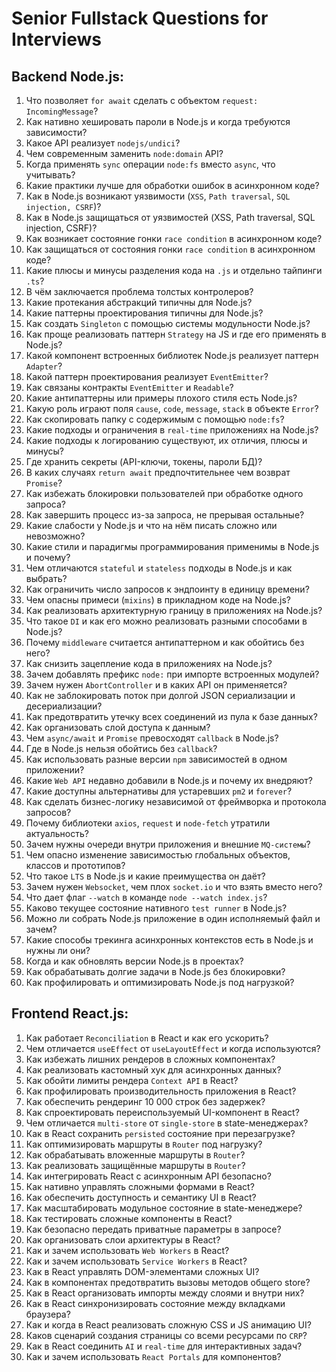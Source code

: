 # Senior Fullstack Questions for Interviews

## Backend Node.js:

1. Что позволяет `for await` сделать с объектом `request: IncomingMessage`?
2. Как нативно хешировать пароли в Node.js и когда требуются зависимости?
3. Какое API реализует `nodejs/undici`?
4. Чем современным заменить `node:domain` API?
5. Когда применять `sync` операции `node:fs` вместо `async`, что учитывать?
6. Какие практики лучше для обработки ошибок в асинхронном коде?
7. Как в Node.js возникают уязвимости (`XSS`, `Path traversal`, `SQL injection, CSRF`)?
8. Как в Node.js защищаться от уязвимостей (XSS, Path traversal, SQL injection, CSRF)?
9. Как возникает состояние гонки `race condition` в асинхронном коде?
10. Как защищаться от состояния гонки `race condition` в асинхронном коде?
11. Какие плюсы и минусы разделения кода на `.js` и отдельно тайпинги `.ts`?
12. В чём заключается проблема толстых контролеров?
13. Какие протекания абстракций типичны для Node.js?
14. Какие паттерны проектирования типичны для Node.js?
15. Как создать `Singleton` с помощью системы модульности Node.js?
16. Как проще реализовать паттерн `Strategy` на JS и где его применять в Node.js?
17. Какой компонент встроенных библиотек Node.js реализует паттерн `Adapter`?
18. Какой паттерн проектирования реализует `EventEmitter`?
19. Как связаны контракты `EventEmitter` и `Readable`?
20. Какие антипаттерны или примеры плохого стиля есть Node.js?
21. Какую роль играют поля `cause`, `code`, `message`, `stack` в объекте `Error`?
22. Как скопировать папку с содержимым с помощью `node:fs`?
23. Какие подходы и ограничения в `real-time` приложениях на Node.js?
24. Какие подходы к логированию существуют, их отличия, плюсы и минусы?
25. Где хранить секреты (API-ключи, токены, пароли БД)?
26. В каких случаях `return await` предпочтительнее чем возврат `Promise`?
27. Как избежать блокировки пользователей при обработке одного запроса?
28. Как завершить процесс из-за запроса, не прерывая остальные?
29. Какие слабости у Node.js и что на нём писать сложно или невозможно?
30. Какие стили и парадигмы программирования применимы в Node.js и почему?
31. Чем отличаются `stateful` и `stateless` подходы в Node.js и как выбрать?
32. Как ограничить число запросов к эндпоинту в единицу времени?
33. Чем опасны примеси (`mixins`) в прикладном коде на Node.js?
34. Как реализовать архитектурную границу в приложениях на Node.js?
35. Что такое `DI` и как его можно реализовать разными способами в Node.js?
36. Почему `middleware` считается антипаттерном и как обойтись без него?
37. Как снизить зацепление кода в приложениях на Node.js?
38. Зачем добавлять префикс `node:` при импорте встроенных модулей?
39. Зачем нужен `AbortController` и в каких API он применяется?
40. Как не заблокировать поток при долгой JSON сериализации и десериализации?
41. Как предотвратить утечку всех соединений из пула к базе данных?
42. Как организовать слой доступа к данным?
43. Чем `async/await` и `Promise` превосходят `callback` в Node.js?
44. Где в Node.js нельзя обойтись без `callback`?
45. Как использовать разные версии `npm` зависимостей в одном приложении?
46. Какие `Web API` недавно добавили в Node.js и почему их внедряют?
47. Какие доступны альтернативы для устаревших `pm2` и `forever`?
48. Как сделать бизнес-логику независимой от фреймворка и протокола запросов?
49. Почему библиотеки `axios`, `request` и `node-fetch` утратили актуальность?
50. Зачем нужны очереди внутри приложения и внешние `MQ-системы`?
51. Чем опасно изменение зависимостью глобальных объектов, классов и прототипов?
52. Что такое `LTS` в Node.js и какие преимущества он даёт?
53. Зачем нужен `Websocket`, чем плох `socket.io` и что взять вместо него?
54. Что дает флаг `--watch` в команде `node --watch index.js`?
55. Каково текущее состояние нативного `test runner` в Node.js?
56. Можно ли собрать Node.js приложение в один исполняемый файл и зачем?
57. Какие способы трекинга асинхронных контекстов есть в Node.js и нужны ли они?
58. Когда и как обновлять версии Node.js в проектах?
59. Как обрабатывать долгие задачи в Node.js без блокировки?
60. Как профилировать и оптимизировать Node.js под нагрузкой?

## Frontend React.js:

1. Как работает `Reconciliation` в React и как его ускорить?
2. Чем отличается `useEffect` от `useLayoutEffect` и когда используются?
3. Как избежать лишних рендеров в сложных компонентах?
4. Как реализовать кастомный хук для асинхронных данных?
5. Как обойти лимиты рендера `Context API` в React?
6. Как профилировать производительность приложения в React?
7. Как обеспечить рендеринг 10 000 строк без задержек?
8. Как спроектировать переиспользуемый UI-компонент в React?
9. Чем отличается `multi-store` от `single-store` в state-менеджерах?
10. Как в React сохранить `persisted` состояние при перезагрузке?
11. Как оптимизировать маршруты в `Router` под нагрузку?
12. Как обрабатывать вложенные маршруты в `Router`?
13. Как реализовать защищённые маршруты в `Router`?
14. Как интегрировать React с асинхронным API безопасно?
15. Как нативно управлять сложными формами в React?
16. Как обеспечить доступность и семантику UI в React?
17. Как масштабировать модульное состояние в state-менеджере?
18. Как тестировать сложные компоненты в React?
19. Как безопасно передать приватные параметры в запросе?
20. Как организовать слои архитектуры в React?
21. Как и зачем использовать `Web Workers` в React?
22. Как и зачем использовать `Service Workers` в React?
23. Как в React управлять DOM-элементами сложных UI?
24. Как в компонентах предотвратить вызовы методов общего store?
25. Как в React организовать импорты между слоями и внутри них?
26. Как в React синхронизировать состояние между вкладками браузера?
27. Как и когда в React реализовать сложную CSS и JS анимацию UI?
28. Каков сценарий создания страницы со всеми ресурсами по `CRP`?
29. Как в React соединить `AI` и `real-time` для интерактивных задач?
30. Как и зачем использовать `React Portals` для компонентов?
